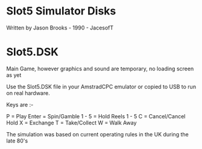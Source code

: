 # Slot5 Simulator Disks
Written by Jason Brooks - 1990 - JacesofT

# Slot5.DSK 
Main Game, however graphics and sound are temporary, no loading screen as yet

Use the Slot5.DSK file in your AmstradCPC emulator or copied to USB to run on real hardware.

Keys are :-

P     = Play
Enter = Spin/Gamble
1 - 5 = Hold Reels 1 - 5
C     = Cancel/Cancel Hold
X     = Exchange
T     = Take/Collect
W     = Walk Away

The simulation was based on current operating rules in the UK during the late 80's

